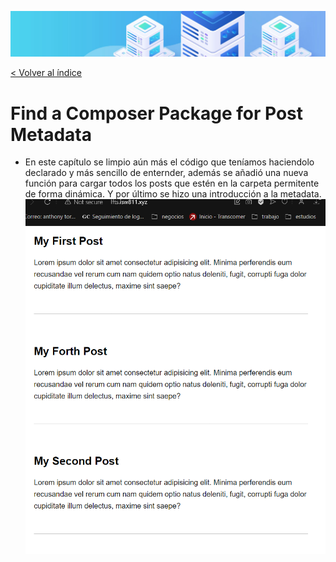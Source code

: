 ![Virtualización](/docs/images/header.png)

[< Volver al índice](/docs/ReadMe.md)

# Find a Composer Package for Post Metadata

- En este capítulo se limpio aún más el código que teníamos haciendolo declarado y más sencillo de enternder, además se añadió una nueva función para cargar todos los posts que estén en la carpeta permitente de forma dinámica. Y por último se hizo una introducción a la metadata.
![Virtualización](/docs/images/cap11.png)